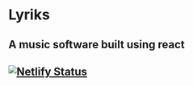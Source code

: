 # Lyriks

## A music software built using react

## [![Netlify Status](https://api.netlify.com/api/v1/badges/a97b251a-50b0-415c-a67e-7631a754a09c/deploy-status)](https://app.netlify.com/sites/charlie-ward-lyriks/deploys)
